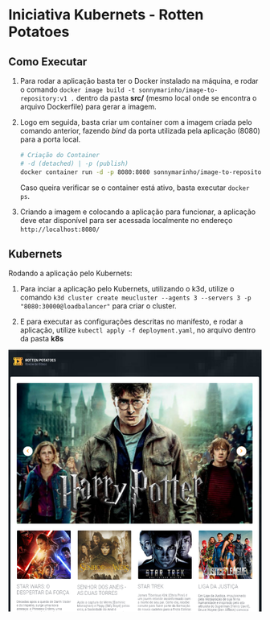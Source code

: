 # Iniciativa Kubernets - Rotten Potatoes

## Como Executar

1. Para rodar a aplicação basta ter o Docker instalado na máquina, e rodar o comando `docker image build -t sonnymarinho/image-to-repository:v1 .` dentro da pasta **src/** (mesmo local onde se encontra o arquivo Dockerfile) para gerar a imagem.

2. Logo em seguida, basta criar um container com a imagem criada pelo comando anterior, fazendo _bind_ da porta utilizada pela aplicação (8080) para a porta local.

   ```bash
   # Criação do Container
   # -d (detached) | -p (publish)
   docker container run -d -p 8080:8080 sonnymarinho/image-to-repository:v1
   ```

   Caso queira verificar se o container está ativo, basta executar `docker ps`.

3. Criando a imagem e colocando a aplicação para funcionar, a aplicação deve etar disponível para ser acessada localmente no endereço `http://localhost:8080/`

## Kubernets

Rodando a aplicação pelo Kubernets:

1. Para inciar a aplicação pelo Kubernets, utilizando o k3d, utilize o comando `k3d cluster create meucluster --agents 3 --servers 3 -p "8080:30000@loadbalancer"` para criar o cluster.

2. E para executar as configurações descritas no manifesto, e rodar a aplicação, utilize `kubectl apply -f deployment.yaml`, no arquivo dentro da pasta **k8s**

![example](docs/application-demo.png)
